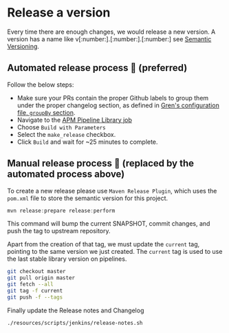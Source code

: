 # Release a version

Every time there are enough changes, we would release a new version. A version
has a name like v[:number:].[:number:].[:number:] see [Semantic Versioning](https://semver.org/).

## Automated release process :rocket: (preferred)

Follow the below steps:

* Make sure your PRs contain the proper Github labels to group them under the proper changelog section, as defined in [Gren's configuration file, `groupBy` section](../.grenrc.js).
* Navigate to the [APM Pipeline Library job](https://apm-ci.elastic.co/job/apm-shared/job/apm-pipeline-library-mbp/job/master/build?delay=0sec) 
* Choose `Build with Parameters`
* Select the `make_release` checkbox.
* Click `Build` and wait for ~25 minutes to complete.

## Manual release process :man: (replaced by the automated process above)

To create a new release please use `Maven Release Plugin`, which uses the `pom.xml` file
to store the semantic version for this project.

```java
mvn release:prepare release:perform
```

This command will bump the current SNAPSHOT, commit changes, and push the tag to upstream
repository.

Apart from the creation of that tag, we must update the `current` tag, pointing
to the same version we just created. The `current` tag is used to use the last stable
library version on pipelines.

```bash
git checkout master
git pull origin master
git fetch --all
git tag -f current
git push -f --tags
```

Finally update the Release notes and Changelog

`./resources/scripts/jenkins/release-notes.sh`
